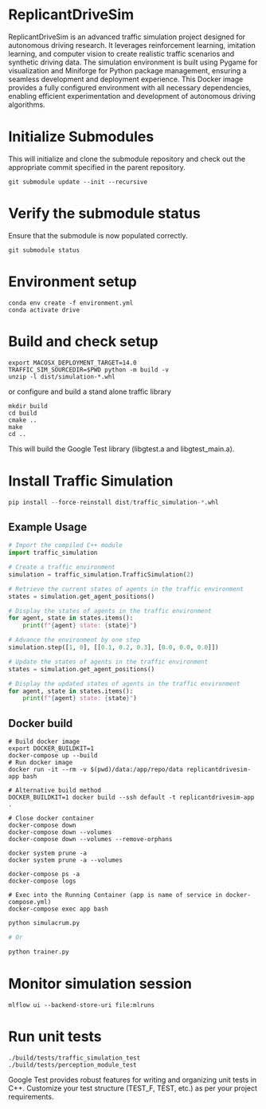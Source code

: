 # ReplicantDriveSim

ReplicantDriveSim is an advanced traffic simulation project designed for autonomous driving research. It leverages reinforcement learning, imitation learning, and computer vision to create realistic traffic scenarios and synthetic driving data. The simulation environment is built using Pygame for visualization and Miniforge for Python package management, ensuring a seamless development and deployment experience. This Docker image provides a fully configured environment with all necessary dependencies, enabling efficient experimentation and development of autonomous driving algorithms.

# Initialize Submodules
This will initialize and clone the submodule repository and check out the appropriate commit specified in the parent repository.
```shell
git submodule update --init --recursive
```

# Verify the submodule status
Ensure that the submodule is now populated correctly.
```shell
git submodule status
```

# Environment setup
```shell
conda env create -f environment.yml
conda activate drive
```

# Build and check setup
```shell
export MACOSX_DEPLOYMENT_TARGET=14.0
TRAFFIC_SIM_SOURCEDIR=$PWD python -m build -v
unzip -l dist/simulation-*.whl
```

or configure and build a stand alone traffic library
```shell
mkdir build
cd build
cmake ..
make
cd ..
```
This will build the Google Test library (libgtest.a and libgtest_main.a).

# Install Traffic Simulation
```python
pip install --force-reinstall dist/traffic_simulation-*.whl
```

## Example Usage

```python
# Import the compiled C++ module
import traffic_simulation

# Create a traffic environment
simulation = traffic_simulation.TrafficSimulation(2)

# Retrieve the current states of agents in the traffic environment
states = simulation.get_agent_positions()

# Display the states of agents in the traffic environment
for agent, state in states.items():
    print(f"{agent} state: {state}")

# Advance the environment by one step
simulation.step([1, 0], [[0.1, 0.2, 0.3], [0.0, 0.0, 0.0]])

# Update the states of agents in the traffic environment
states = simulation.get_agent_positions()

# Display the updated states of agents in the traffic environment
for agent, state in states.items():
    print(f"{agent} state: {state}")
```

## Docker build
```shell
# Build docker image
export DOCKER_BUILDKIT=1 
docker-compose up --build
# Run docker image
docker run -it --rm -v $(pwd)/data:/app/repo/data replicantdrivesim-app bash

# Alternative build method
DOCKER_BUILDKIT=1 docker build --ssh default -t replicantdrivesim-app .

# Close docker container
docker-compose down
docker-compose down --volumes
docker-compose down --volumes --remove-orphans

docker system prune -a
docker system prune -a --volumes

docker-compose ps -a
docker-compose logs

# Exec into the Running Container (app is name of service in docker-compose.yml)
docker-compose exec app bash
```

```python
python simulacrum.py

# Or

python trainer.py
```

# Monitor simulation session
```shell
mlflow ui --backend-store-uri file:mlruns
```

# Run unit tests
```shell
./build/tests/traffic_simulation_test
./build/tests/perception_module_test
```
Google Test provides robust features for writing and organizing unit tests in C++. Customize your test structure (TEST_F, TEST, etc.) as per your project requirements.
